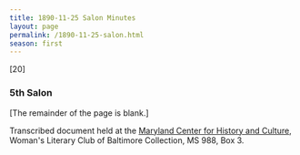 ```yaml
---
title: 1890-11-25 Salon Minutes
layout: page
permalink: /1890-11-25-salon.html
season: first
---
```


<style>
    .container{
        font-size:1.4em;
    }
</style>
[20]

### 5th Salon

[The remainder of the page is blank.]

Transcribed document held at the [Maryland Center for History and Culture](http://mdhs.org/), Woman's Literary Club of Baltimore Collection, MS 988, Box 3. 